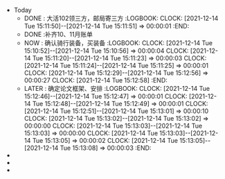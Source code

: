 - Today
	- DONE : 大活102领三方，邮局寄三方
	  :LOGBOOK:
	  CLOCK: [2021-12-14 Tue 15:11:50]--[2021-12-14 Tue 15:11:51] =>  00:00:01
	  :END:
	- DONE :补齐10、11月账单
	- NOW : 确认骑行装备，买装备
	  :LOGBOOK:
	  CLOCK: [2021-12-14 Tue 15:10:52]--[2021-12-14 Tue 15:10:56] =>  00:00:04
	  CLOCK: [2021-12-14 Tue 15:11:20]--[2021-12-14 Tue 15:11:23] =>  00:00:03
	  CLOCK: [2021-12-14 Tue 15:11:24]--[2021-12-14 Tue 15:11:25] =>  00:00:01
	  CLOCK: [2021-12-14 Tue 15:12:29]--[2021-12-14 Tue 15:12:56] =>  00:00:27
	  CLOCK: [2021-12-14 Tue 15:12:58]
	  :END:
	- LATER : 确定论文框架、安排
	  :LOGBOOK:
	  CLOCK: [2021-12-14 Tue 15:12:46]--[2021-12-14 Tue 15:12:47] =>  00:00:01
	  CLOCK: [2021-12-14 Tue 15:12:48]--[2021-12-14 Tue 15:12:49] =>  00:00:01
	  CLOCK: [2021-12-14 Tue 15:12:51]--[2021-12-14 Tue 15:13:01] =>  00:00:10
	  CLOCK: [2021-12-14 Tue 15:13:02]--[2021-12-14 Tue 15:13:02] =>  00:00:00
	  CLOCK: [2021-12-14 Tue 15:13:03]--[2021-12-14 Tue 15:13:03] =>  00:00:00
	  CLOCK: [2021-12-14 Tue 15:13:03]--[2021-12-14 Tue 15:13:05] =>  00:00:02
	  CLOCK: [2021-12-14 Tue 15:13:05]--[2021-12-14 Tue 15:13:08] =>  00:00:03
	  :END:
-
-
-